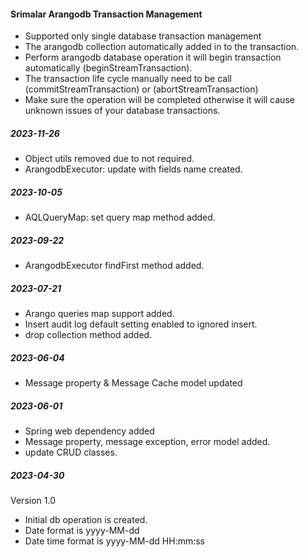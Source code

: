 #### Srimalar Arangodb Transaction Management

* Supported only single database transaction management
* The arangodb collection automatically added in to the transaction.
* Perform arangodb database operation it will begin transaction automatically (beginStreamTransaction).
* The transaction life cycle manually need to be call (commitStreamTransaction) or (abortStreamTransaction)
* Make sure the operation will be completed otherwise it will cause unknown issues of your database transactions.

##### 2023-11-26

- Object utils removed due to not required.
- ArangodbExecutor: update with fields name created.

##### 2023-10-05

- AQLQueryMap: set query map method added.

##### 2023-09-22

- ArangodbExecutor findFirst method added.

##### 2023-07-21

- Arango queries map support added.
- Insert audit log default setting enabled to ignored insert.
- drop collection method added.

##### 2023-06-04

- Message property & Message Cache model updated

##### 2023-06-01

- Spring web dependency added
- Message property, message exception, error model added.
- update CRUD classes.

##### 2023-04-30

Version 1.0

- Initial db operation is created.
- Date format is yyyy-MM-dd
- Date time format is yyyy-MM-dd HH:mm:ss

 
